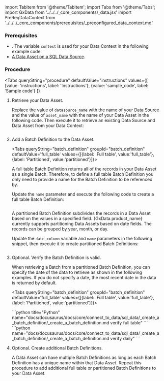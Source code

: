 import TabItem from '@theme/TabItem';
import Tabs from '@theme/Tabs';
import GxData from '../../../_core_components/_data.jsx'
import PreReqDataContext from '../../../_core_components/prerequisites/_preconfigured_data_context.md'

### Prerequisites
- <PreReqDataContext/>.  The variable `context` is used for your Data Context in the following example code.
- [A Data Asset on a SQL Data Source](#create-a-data-asset).

### Procedure

<Tabs 
   queryString="procedure"
   defaultValue="instructions"
   values={[
      {value: 'instructions', label: 'Instructions'},
      {value: 'sample_code', label: 'Sample code'}
   ]}
>

<TabItem value="instructions" label="Instructions">

1. Retrieve your Data Asset.

   Replace the value of `datasource_name` with the name of your Data Source and the value of `asset_name` with the name of your Data Asset in the following code.  Then execute it to retrieve an existing Data Source and Data Asset from your Data Context:

   ```python title="Python" name="docs/docusaurus/docs/core/connect_to_data/sql_data/_create_a_data_asset/create_a_data_asset.py retrieve a Data Asset"
   ```

2. Add a Batch Definition to the Data Asset.

   <Tabs queryString="batch_definition" groupId="batch_definition" defaultValue='full_table' values={[{label: 'Full table', value:'full_table'}, {label: 'Partitioned', value:'partitioned'}]}>

   <TabItem value="full_table" label="Full table">
   
   A full table Batch Definition returns all of the records in your Data Asset as a single Batch.  Therefore, to define a full table Batch Definition you only need to provide a name for the Batch Definition to be referenced by.
 
   Update the `name` parameter and execute the following code to create a full table Batch Definition:

   ```python title="Python" name="docs/docusaurus/docs/core/connect_to_data/sql_data/_create_a_batch_definition/_create_a_batch_definition.md full table batch definition"
   ```
   </TabItem>

   <TabItem value="partitioned" label="Partitioned">
   
   A partitioned Batch Definition subdivides the records in a Data Asset based on the values in a specified field.  {GxData.product_name} currently supports partitioning Data Assets based on date fields.  The records can be grouped by year, month, or day.

   Update the `date_column` variable and `name` parameters in the following snippet, then execute it to create partitioned Batch Definitions:

   ```python name="docs/docusaurus/docs/core/connect_to_data/sql_data/_create_a_batch_definition/_create_a_batch_definition.md daily batch definition"
   ```
   </TabItem>

   </Tabs>

5. Optional. Verify the Batch Definition is valid.

   When retrieving a Batch from a partitioned Batch Definition, you can specify the date of the data to retrieve as shown in the following examples.  If you do not specify a date, the most recent date in the data is returned by default.

   <Tabs queryString="batch_definition" groupId="batch_definition" defaultValue='full_table' values={[{label: 'Full table', value:'full_table'}, {label: 'Partitioned', value:'partitioned'}]}>

   <TabItem value="full_table" label="Full table">
   ```python title="Python" name="docs/docusaurus/docs/core/connect_to_data/sql_data/_create_a_batch_definition/_create_a_batch_definition.md verify full table"
   ```
   </TabItem>

   <TabItem value="partitioned" label="Partitioned">
   ```python name="docs/docusaurus/docs/core/connect_to_data/sql_data/_create_a_batch_definition/_create_a_batch_definition.md verify daily"
   ```
   </TabItem>

   </Tabs>

6. Optional. Create additional Batch Definitions.

   A Data Asset can have multiple Batch Definitions as long as each Batch Definition has a unique name within that Data Asset. Repeat this procedure to add additional full table or partitioned Batch Definitions to your Data Asset.

</TabItem>

<TabItem value="sample_code" label="Sample code">

```python title="Full sample code" name="docs/docusaurus/docs/core/connect_to_data/sql_data/_create_a_batch_definition/_create_a_batch_definition.md full example"
```

</TabItem>

</Tabs>